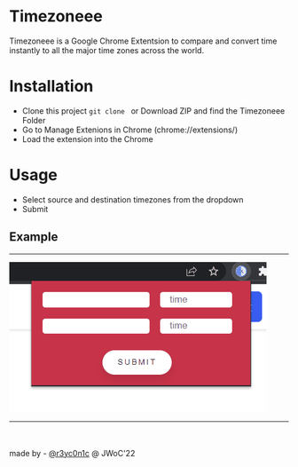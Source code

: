# Timezoneee

Timezoneee is a Google Chrome Extentsion to compare and convert time instantly to all the major time zones across the world.

# Installation

- Clone this project `git clone ` or Download ZIP and find the Timezoneee Folder
- Go to Manage Extenions in Chrome (chrome://extensions/)
- Load the extension into the Chrome

# Usage

- Select source and destination timezones from the dropdown
- Submit

## Example
***
![Usage](Animation.gif)

*** 
<br><br>
made by - [@r3yc0n1c](https://github.com/r3yc0n1c) @ JWoC'22